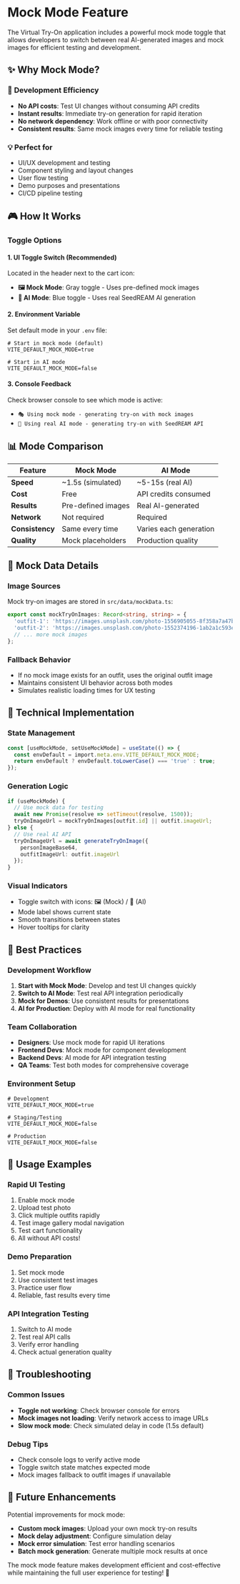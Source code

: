 # Mock Mode Feature

The Virtual Try-On application includes a powerful mock mode toggle that allows developers to switch between real AI-generated images and mock images for efficient testing and development.

## ✨ Why Mock Mode?

### 🎯 **Development Efficiency**
- **No API costs**: Test UI changes without consuming API credits
- **Instant results**: Immediate try-on generation for rapid iteration
- **No network dependency**: Work offline or with poor connectivity
- **Consistent results**: Same mock images every time for reliable testing

### 💡 **Perfect for**
- UI/UX development and testing
- Component styling and layout changes
- User flow testing
- Demo purposes and presentations
- CI/CD pipeline testing

## 🎮 **How It Works**

### **Toggle Options**

#### **1. UI Toggle Switch (Recommended)**
Located in the header next to the cart icon:
- **🖼️ Mock Mode**: Gray toggle - Uses pre-defined mock images
- **🤖 AI Mode**: Blue toggle - Uses real SeedREAM AI generation

#### **2. Environment Variable**
Set default mode in your `.env` file:
```env
# Start in mock mode (default)
VITE_DEFAULT_MOCK_MODE=true

# Start in AI mode
VITE_DEFAULT_MOCK_MODE=false
```

#### **3. Console Feedback**
Check browser console to see which mode is active:
- `🎭 Using mock mode - generating try-on with mock images`
- `🚀 Using real AI mode - generating try-on with SeedREAM API`

## 📊 **Mode Comparison**

| Feature | Mock Mode | AI Mode |
|---------|-----------|---------|
| **Speed** | ~1.5s (simulated) | ~5-15s (real AI) |
| **Cost** | Free | API credits consumed |
| **Results** | Pre-defined images | Real AI-generated |
| **Network** | Not required | Required |
| **Consistency** | Same every time | Varies each generation |
| **Quality** | Mock placeholders | Production quality |

## 🎨 **Mock Data Details**

### **Image Sources**
Mock try-on images are stored in `src/data/mockData.ts`:

```typescript
export const mockTryOnImages: Record<string, string> = {
  'outfit-1': 'https://images.unsplash.com/photo-1556905055-8f358a7a47b2...',
  'outfit-2': 'https://images.unsplash.com/photo-1552374196-1ab2a1c593e8...',
  // ... more mock images
};
```

### **Fallback Behavior**
- If no mock image exists for an outfit, uses the original outfit image
- Maintains consistent UI behavior across both modes
- Simulates realistic loading times for UX testing

## 🔧 **Technical Implementation**

### **State Management**
```typescript
const [useMockMode, setUseMockMode] = useState(() => {
  const envDefault = import.meta.env.VITE_DEFAULT_MOCK_MODE;
  return envDefault ? envDefault.toLowerCase() === 'true' : true;
});
```

### **Generation Logic**
```typescript
if (useMockMode) {
  // Use mock data for testing
  await new Promise(resolve => setTimeout(resolve, 1500));
  tryOnImageUrl = mockTryOnImages[outfit.id] || outfit.imageUrl;
} else {
  // Use real AI API
  tryOnImageUrl = await generateTryOnImage({
    personImageBase64,
    outfitImageUrl: outfit.imageUrl
  });
}
```

### **Visual Indicators**
- Toggle switch with icons: 🖼️ (Mock) / 🤖 (AI)
- Mode label shows current state
- Smooth transitions between states
- Hover tooltips for clarity

## 🎯 **Best Practices**

### **Development Workflow**
1. **Start with Mock Mode**: Develop and test UI changes quickly
2. **Switch to AI Mode**: Test real API integration periodically
3. **Mock for Demos**: Use consistent results for presentations
4. **AI for Production**: Deploy with AI mode for real functionality

### **Team Collaboration**
- **Designers**: Use mock mode for rapid UI iterations
- **Frontend Devs**: Mock mode for component development
- **Backend Devs**: AI mode for API integration testing
- **QA Teams**: Test both modes for comprehensive coverage

### **Environment Setup**
```env
# Development
VITE_DEFAULT_MOCK_MODE=true

# Staging/Testing
VITE_DEFAULT_MOCK_MODE=false

# Production
VITE_DEFAULT_MOCK_MODE=false
```

## 🚀 **Usage Examples**

### **Rapid UI Testing**
1. Enable mock mode
2. Upload test photo
3. Click multiple outfits rapidly
4. Test image gallery modal navigation
5. Test cart functionality
6. All without API costs!

### **Demo Preparation**
1. Set mock mode
2. Use consistent test images
3. Practice user flow
4. Reliable, fast results every time

### **API Integration Testing**
1. Switch to AI mode
2. Test real API calls
3. Verify error handling
4. Check actual generation quality

## 🐛 **Troubleshooting**

### **Common Issues**
- **Toggle not working**: Check browser console for errors
- **Mock images not loading**: Verify network access to image URLs
- **Slow mock mode**: Check simulated delay in code (1.5s default)

### **Debug Tips**
- Check console logs to verify active mode
- Toggle switch state matches expected mode
- Mock images fallback to outfit images if unavailable

## 🔮 **Future Enhancements**

Potential improvements for mock mode:
- **Custom mock images**: Upload your own mock try-on results
- **Mock delay adjustment**: Configure simulation delay
- **Mock error simulation**: Test error handling scenarios
- **Batch mock generation**: Generate multiple mock results at once

The mock mode feature makes development efficient and cost-effective while maintaining the full user experience for testing! 🎉
